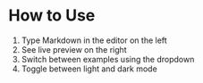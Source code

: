 # How to Use

1. Type Markdown in the editor on the left
2. See live preview on the right
3. Switch between examples using the dropdown
4. Toggle between light and dark mode
